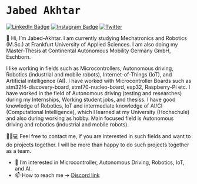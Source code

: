# <samp>Jabed Akhtar</samp>

[![LinkedIn Badge](https://img.shields.io/badge/LinkedIn-%23E4405F.svg?&style=flat-square&logo=linkedin&logoColor=white&color=071A2C&link=https://www.linkedin.com/in/jabed-akhtar/)](https://www.linkedin.com/in/jabed-akhtar/)
[![Instagram Badge](https://img.shields.io/badge/Instagram-%23E4405F.svg?&style=flat-square&logo=instagram&logoColor=white&color=071A2C&link=https://www.instagram.com/_jabed_a)](https://www.instagram.com/_jabed_a)
[![Twitter](https://img.shields.io/twitter/url/https/twitter.com/x.svg?style=flat-square&logo=x&label=Twitter&logoColor=white)](https://twitter.com/_jabed_a)

👋 Hi, I’m Jabed-Akhtar. I am currently studying Mechatronics and Robotics (M.Sc.) at Frankfurt University of Applied Sciences. I am also doing my Master-Thesis at Continental Autonomous Mobility Germany GmbH, Eschborn.  

I like working in fields such as Microcontrollers, Autonomous driving, Robotics (industrial and mobile robots), Internet-of-Things (IoT), and Artificial intelligence (AI). I have worked with Microcontroller Boards such as stm32f4-discovery-board, stmf70-nucleo-board, esp32, Raspberry-Pi etc. I have worked in the field of Autonomous driving (testing and researches) during my Internships, Working student jobs, and thesiss. I have good knowledge of Robotics, IoT and intermediate knowledge of AI/CI (Computational Intelligence), which I learned at my University (Hochschule) and also during working as hobby. Main focused field is Autonomous driving and robotics (industrial and mobile robots).

👩‍💻💻 Feel free to contact me, if you are interested in such fields and want to do projects together. I will be more than happy to do such projects together as a team.  

- 👀 I’m interested in Microcontroller, Autonomous Driving, Robotics, IoT, and AI.
- 📫 How to reach me -> [Discord link](https://discord.gg/9S7ZbHZQGQ)

